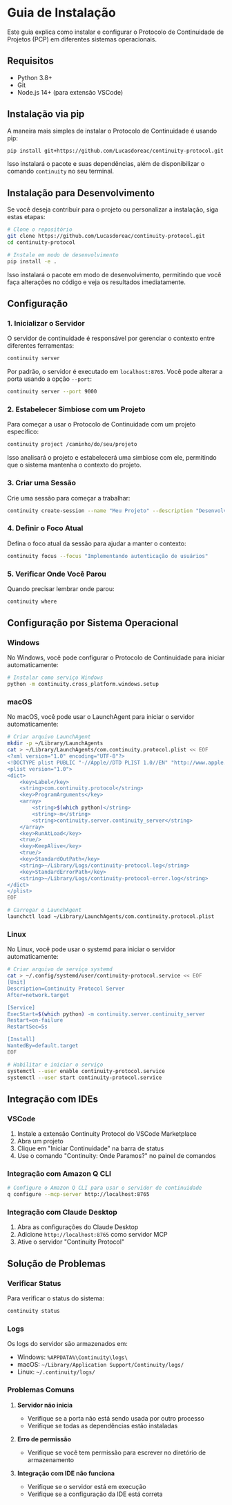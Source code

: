 # Guia de Instalação

Este guia explica como instalar e configurar o Protocolo de Continuidade de Projetos (PCP) em diferentes sistemas operacionais.

## Requisitos

- Python 3.8+
- Git
- Node.js 14+ (para extensão VSCode)

## Instalação via pip

A maneira mais simples de instalar o Protocolo de Continuidade é usando pip:

```bash
pip install git+https://github.com/Lucasdoreac/continuity-protocol.git
```

Isso instalará o pacote e suas dependências, além de disponibilizar o comando `continuity` no seu terminal.

## Instalação para Desenvolvimento

Se você deseja contribuir para o projeto ou personalizar a instalação, siga estas etapas:

```bash
# Clone o repositório
git clone https://github.com/Lucasdoreac/continuity-protocol.git
cd continuity-protocol

# Instale em modo de desenvolvimento
pip install -e .
```

Isso instalará o pacote em modo de desenvolvimento, permitindo que você faça alterações no código e veja os resultados imediatamente.

## Configuração

### 1. Inicializar o Servidor

O servidor de continuidade é responsável por gerenciar o contexto entre diferentes ferramentas:

```bash
continuity server
```

Por padrão, o servidor é executado em `localhost:8765`. Você pode alterar a porta usando a opção `--port`:

```bash
continuity server --port 9000
```

### 2. Estabelecer Simbiose com um Projeto

Para começar a usar o Protocolo de Continuidade com um projeto específico:

```bash
continuity project /caminho/do/seu/projeto
```

Isso analisará o projeto e estabelecerá uma simbiose com ele, permitindo que o sistema mantenha o contexto do projeto.

### 3. Criar uma Sessão

Crie uma sessão para começar a trabalhar:

```bash
continuity create-session --name "Meu Projeto" --description "Desenvolvimento da funcionalidade X"
```

### 4. Definir o Foco Atual

Defina o foco atual da sessão para ajudar a manter o contexto:

```bash
continuity focus --focus "Implementando autenticação de usuários"
```

### 5. Verificar Onde Você Parou

Quando precisar lembrar onde parou:

```bash
continuity where
```

## Configuração por Sistema Operacional

### Windows

No Windows, você pode configurar o Protocolo de Continuidade para iniciar automaticamente:

```bash
# Instalar como serviço Windows
python -m continuity.cross_platform.windows.setup
```

### macOS

No macOS, você pode usar o LaunchAgent para iniciar o servidor automaticamente:

```bash
# Criar arquivo LaunchAgent
mkdir -p ~/Library/LaunchAgents
cat > ~/Library/LaunchAgents/com.continuity.protocol.plist << EOF
<?xml version="1.0" encoding="UTF-8"?>
<!DOCTYPE plist PUBLIC "-//Apple//DTD PLIST 1.0//EN" "http://www.apple.com/DTDs/PropertyList-1.0.dtd">
<plist version="1.0">
<dict>
    <key>Label</key>
    <string>com.continuity.protocol</string>
    <key>ProgramArguments</key>
    <array>
        <string>$(which python)</string>
        <string>-m</string>
        <string>continuity.server.continuity_server</string>
    </array>
    <key>RunAtLoad</key>
    <true/>
    <key>KeepAlive</key>
    <true/>
    <key>StandardOutPath</key>
    <string>~/Library/Logs/continuity-protocol.log</string>
    <key>StandardErrorPath</key>
    <string>~/Library/Logs/continuity-protocol-error.log</string>
</dict>
</plist>
EOF

# Carregar o LaunchAgent
launchctl load ~/Library/LaunchAgents/com.continuity.protocol.plist
```

### Linux

No Linux, você pode usar o systemd para iniciar o servidor automaticamente:

```bash
# Criar arquivo de serviço systemd
cat > ~/.config/systemd/user/continuity-protocol.service << EOF
[Unit]
Description=Continuity Protocol Server
After=network.target

[Service]
ExecStart=$(which python) -m continuity.server.continuity_server
Restart=on-failure
RestartSec=5s

[Install]
WantedBy=default.target
EOF

# Habilitar e iniciar o serviço
systemctl --user enable continuity-protocol.service
systemctl --user start continuity-protocol.service
```

## Integração com IDEs

### VSCode

1. Instale a extensão Continuity Protocol do VSCode Marketplace
2. Abra um projeto
3. Clique em "Iniciar Continuidade" na barra de status
4. Use o comando "Continuity: Onde Paramos?" no painel de comandos

### Integração com Amazon Q CLI

```bash
# Configure o Amazon Q CLI para usar o servidor de continuidade
q configure --mcp-server http://localhost:8765
```

### Integração com Claude Desktop

1. Abra as configurações do Claude Desktop
2. Adicione `http://localhost:8765` como servidor MCP
3. Ative o servidor "Continuity Protocol"

## Solução de Problemas

### Verificar Status

Para verificar o status do sistema:

```bash
continuity status
```

### Logs

Os logs do servidor são armazenados em:

- Windows: `%APPDATA%\Continuity\logs\`
- macOS: `~/Library/Application Support/Continuity/logs/`
- Linux: `~/.continuity/logs/`

### Problemas Comuns

1. **Servidor não inicia**
   - Verifique se a porta não está sendo usada por outro processo
   - Verifique se todas as dependências estão instaladas

2. **Erro de permissão**
   - Verifique se você tem permissão para escrever no diretório de armazenamento

3. **Integração com IDE não funciona**
   - Verifique se o servidor está em execução
   - Verifique se a configuração da IDE está correta
